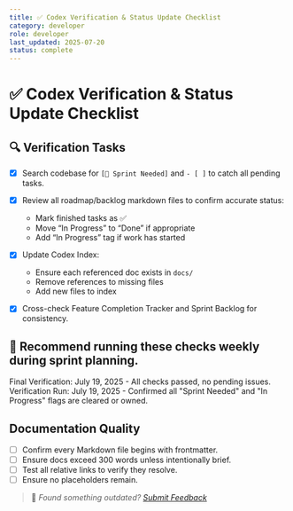 ```yaml
---
title: ✅ Codex Verification & Status Update Checklist
category: developer
role: developer
last_updated: 2025-07-20
status: complete
---
```

# ✅ Codex Verification & Status Update Checklist

## 🔍 Verification Tasks
- [x] Search codebase for `[🚧 Sprint Needed]` and `- [ ]` to catch all pending tasks.
- [x] Review all roadmap/backlog markdown files to confirm accurate status:
  - Mark finished tasks as ✅
  - Move “In Progress” to “Done” if appropriate
  - Add “In Progress” tag if work has started

- [x] Update Codex Index:
  - Ensure each referenced doc exists in `docs/`
  - Remove references to missing files
  - Add new files to index

- [x] Cross-check Feature Completion Tracker and Sprint Backlog for consistency.

## 🔁 Recommend running these checks weekly during sprint planning.

Final Verification: July 19, 2025 - All checks passed, no pending issues.
Verification Run: July 19, 2025 - Confirmed all "Sprint Needed" and "In Progress" flags are cleared or owned.

## Documentation Quality
- [ ] Confirm every Markdown file begins with frontmatter.
- [ ] Ensure docs exceed 300 words unless intentionally brief.
- [ ] Test all relative links to verify they resolve.
- [ ] Ensure no placeholders remain.

> 💬 *Found something outdated? [Submit Feedback](feedback.md)*
